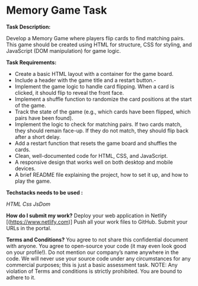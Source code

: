 #  Memory Game Task


**Task Description:**

Develop a Memory Game where players flip cards to find matching pairs. This game should  be created using HTML for structure, CSS for styling, and JavaScript (DOM manipulation) for game logic.


**Task Requirements:**

- Create a basic HTML layout with a container for the game board.
- Include a header with the game title and a restart button.-
- Implement the game logic to handle card flipping. When a card is clicked, it should flip to reveal the front face.
- Implement a shuffle function to randomize the card positions at the start of the game.
- Track the state of the game (e.g., which cards have been flipped, which pairs have been found).
- Implement the logic to check for matching pairs. If two cards match, they should remain face-up. If they do not match, they should flip back after a short delay.
- Add a restart function that resets the game board and shuffles the cards.
- Clean, well-documented code for HTML, CSS, and JavaScript.
- A responsive design that works well on both desktop and mobile devices.
- A brief README file explaining the project, how to set it up, and how to play the game.


**Techstacks needs to be used :**

*HTML*
*Css*
*JsDom*


**How do I submit my work?**
Deploy your web application in Netlify [(https://www.netlify.com)]
Push all your work files to GitHub.
Submit your URLs in the portal.


**Terms and Conditions?**
You agree to not share this confidential document with anyone. 
You agree to open-source your code (it may even look good on your profile!). Do not mention our company’s name anywhere in the code.
We will never use your source code under any circumstances for any commercial purposes; this is just a basic assessment task. 
NOTE: Any violation of Terms and conditions is strictly prohibited. You are bound to adhere to it.
